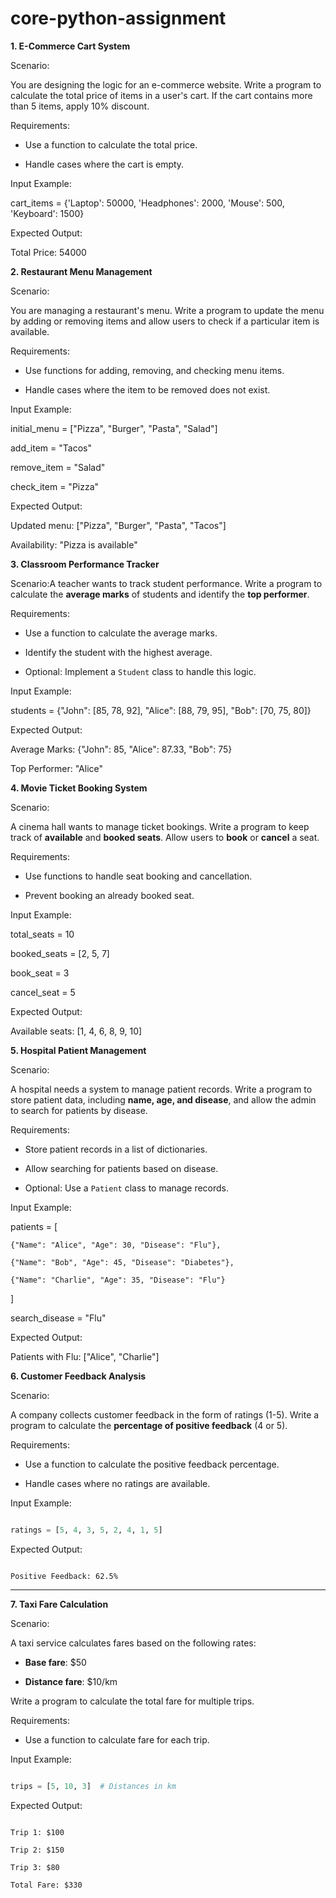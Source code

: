 # core-python-assignment
**1. E-Commerce Cart System** 

Scenario:

You are designing the logic for an e-commerce website. Write a program to calculate the total price of items in a user's cart. If the cart contains more than 5 items, apply 10% discount.

Requirements:

- Use a function to calculate the total price.

- Handle cases where the cart is empty.

Input Example:

cart_items = {'Laptop': 50000, 'Headphones': 2000, 'Mouse': 500, 'Keyboard': 1500}

Expected Output:

Total Price: 54000



**2. Restaurant Menu Management**

Scenario:

You are managing a restaurant's menu. Write a program to update the menu by adding or removing items and allow users to check if a particular item is available.

Requirements:

- Use functions for adding, removing, and checking menu items.

- Handle cases where the item to be removed does not exist.

Input Example:

initial_menu = ["Pizza", "Burger", "Pasta", "Salad"]

add_item = "Tacos"

remove_item = "Salad"

check_item = "Pizza"

Expected Output:

Updated menu: ["Pizza", "Burger", "Pasta", "Tacos"]

Availability: "Pizza is available"



**3. Classroom Performance Tracker**

Scenario:A teacher wants to track student performance. Write a program to calculate the **average marks** of students and identify the **top performer**.

Requirements:

- Use a function to calculate the average marks.

- Identify the student with the highest average.

- Optional: Implement a `Student` class to handle this logic.

Input Example:

students = {"John": [85, 78, 92], "Alice": [88, 79, 95], "Bob": [70, 75, 80]}

Expected Output:

Average Marks: {"John": 85, "Alice": 87.33, "Bob": 75}

Top Performer: "Alice"

 

**4. Movie Ticket Booking System**

Scenario:

A cinema hall wants to manage ticket bookings. Write a program to keep track of **available** and **booked seats**. Allow users to **book** or **cancel** a seat.

Requirements:

- Use functions to handle seat booking and cancellation.

- Prevent booking an already booked seat.

Input Example:

total_seats = 10

booked_seats = [2, 5, 7]

book_seat = 3

cancel_seat = 5

Expected Output:

Available seats: [1, 4, 6, 8, 9, 10]

 

**5. Hospital Patient Management**

Scenario:

A hospital needs a system to manage patient records. Write a program to store patient data, including **name, age, and disease**, and allow the admin to search for patients by disease.

Requirements:

- Store patient records in a list of dictionaries.

- Allow searching for patients based on disease.

- Optional: Use a `Patient` class to manage records.

Input Example:

patients = [

    {"Name": "Alice", "Age": 30, "Disease": "Flu"},

    {"Name": "Bob", "Age": 45, "Disease": "Diabetes"},

    {"Name": "Charlie", "Age": 35, "Disease": "Flu"}

]

search_disease = "Flu"

Expected Output:

Patients with Flu: ["Alice", "Charlie"]

 

**6. Customer Feedback Analysis**

Scenario:

A company collects customer feedback in the form of ratings (1-5). Write a program to calculate the **percentage of positive feedback** (4 or 5).

Requirements:

- Use a function to calculate the positive feedback percentage.

- Handle cases where no ratings are available.

Input Example:

```python

ratings = [5, 4, 3, 5, 2, 4, 1, 5]

```

Expected Output:

```

Positive Feedback: 62.5%

```

---

 

**7. Taxi Fare Calculation**

Scenario:

A taxi service calculates fares based on the following rates: 

- **Base fare**: $50 

- **Distance fare**: $10/km 

Write a program to calculate the total fare for multiple trips.

Requirements:

- Use a function to calculate fare for each trip.

Input Example:

```python

trips = [5, 10, 3]  # Distances in km

```

Expected Output:

```

Trip 1: $100

Trip 2: $150

Trip 3: $80

Total Fare: $330

```
